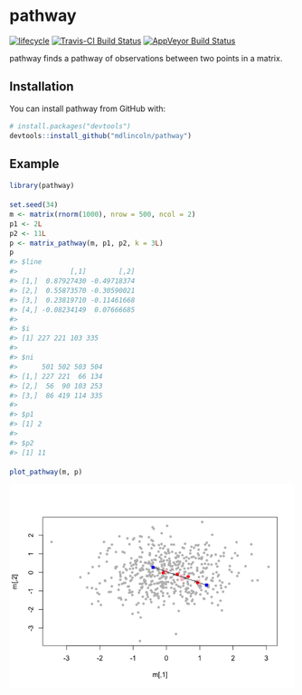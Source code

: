 <!-- README.md is generated from README.Rmd. Please edit that file -->
pathway
=======

[![lifecycle](https://img.shields.io/badge/lifecycle-experimental-orange.svg)](https://www.tidyverse.org/lifecycle/#experimental)
[![Travis-CI Build
Status](https://travis-ci.org/mdlincoln/pathway.svg?branch=master)](https://travis-ci.org/mdlincoln/pathway)
[![AppVeyor Build
Status](https://ci.appveyor.com/api/projects/status/github/mdlincoln/pathway?branch=master&svg=true)](https://ci.appveyor.com/project/mdlincoln/pathway)

pathway finds a pathway of observations between two points in a matrix.

Installation
------------

You can install pathway from GitHub with:

``` r
# install.packages("devtools")
devtools::install_github("mdlincoln/pathway")
```

Example
-------

``` r
library(pathway)

set.seed(34)
m <- matrix(rnorm(1000), nrow = 500, ncol = 2)
p1 <- 2L
p2 <- 11L
p <- matrix_pathway(m, p1, p2, k = 3L)
p
#> $line
#>             [,1]        [,2]
#> [1,]  0.87927430 -0.49718374
#> [2,]  0.55873570 -0.30590021
#> [3,]  0.23819710 -0.11461668
#> [4,] -0.08234149  0.07666685
#> 
#> $i
#> [1] 227 221 103 335
#> 
#> $ni
#>      501 502 503 504
#> [1,] 227 221  66 134
#> [2,]  56  90 103 253
#> [3,]  86 419 114 335
#> 
#> $p1
#> [1] 2
#> 
#> $p2
#> [1] 11

plot_pathway(m, p)
```

![](README-pathway-1.png)
